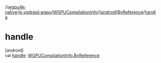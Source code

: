 //[wgpu4k-native](../../../../index.md)/[io.ygdrasil.wgpu](../../index.md)/[WGPUCompilationInfo](../index.md)/[[android]ByReference](index.md)/[handle](handle.md)

# handle

[android]\
val [handle](handle.md): [WGPUCompilationInfo.ByReference](../../../io.ygdrasil.wgpu.android/-w-g-p-u-compilation-info/-by-reference/index.md)